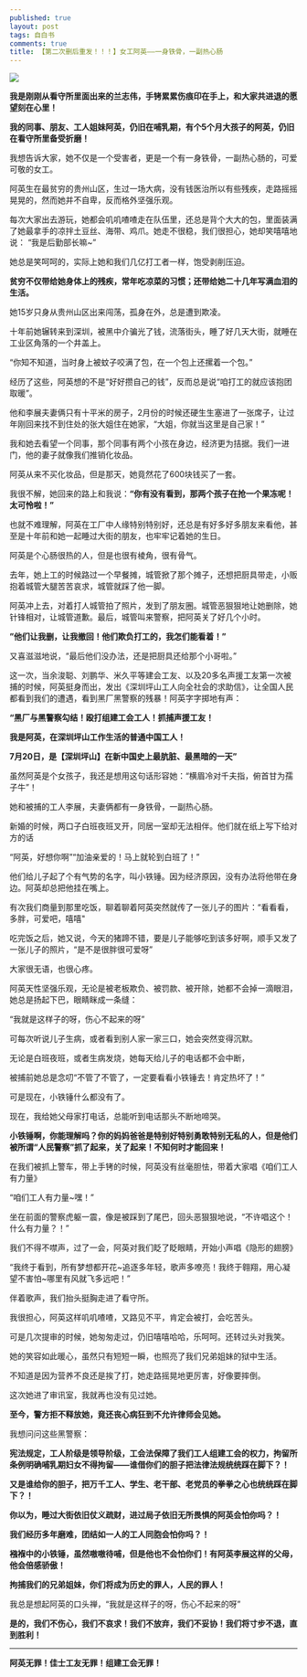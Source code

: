 ```yaml
---
published: true
layout: post
tags: 自白书
comments: true
title: 【第二次删后重发！！！】女工阿英——一身铁骨，一副热心肠
---
```


![](http://wx2.sinaimg.cn/mw690/0060lm7Tly1fu3qmqsqblj30j60eeacq.jpg)

**我是刚刚从看守所里面出来的兰志伟，手铐累累伤痕印在手上，和大家共进退的愿望刻在心里！**

**我的同事、朋友、工人姐妹阿英，仍旧在哺乳期，有个5个月大孩子的阿英，仍旧在看守所里备受折磨！**

我想告诉大家，她不仅是一个受害者，更是一个有一身铁骨，一副热心肠的，可爱可敬的女工。

阿英生在最贫穷的贵州山区，生过一场大病，没有钱医治所以有些残疾，走路摇摇晃晃的，然而她并不自卑，反而格外坚强乐观。

每次大家出去游玩，她都会叽叽喳喳走在队伍里，还总是背个大大的包，里面装满了她最拿手的凉拌土豆丝、海带、鸡爪。她走不很稳，我们很担心，她却笑嘻嘻地说：
“我是后勤部长嘛~”

她总是笑呵呵的，实际上她和我们几亿打工者一样，饱受剥削压迫。

**贫穷不仅带给她身体上的残疾，常年吃凉菜的习惯；还带给她二十几年写满血泪的生活。**

她15岁只身从贵州山区出来闯荡，孤身在外，总是遭到欺凌。

十年前她辗转来到深圳，被黑中介骗光了钱，流落街头，睡了好几天大街，就睡在工业区角落的一个井盖上。

“你知不知道，当时身上被蚊子咬满了包，在一个包上还摞着一个包。”

经历了这些，阿英想的不是“好好攒自己的钱”，反而总是说“咱打工的就应该抱团取暖”。

他和李展夫妻俩只有十平米的房子，2月份的时候还硬生生塞进了一张席子，让过年刚回来找不到住处的张大姐住在她家，“大姐，你就当这里是自己家！”

我和她去看望一个同事，那个同事有两个小孩在身边，经济更为拮据。我们一进门，他的妻子就像我们推销化妆品。

阿英从来不买化妆品，但是那天，她竟然花了600块钱买了一套。

我很不解，她回来的路上和我说：**“你有没有看到，那两个孩子在抢一个果冻呢！太可怜啦！”**

也就不难理解，阿英在工厂中人缘特别特别好，还总是有好多好多朋友来看他，甚至是十年前和她一起睡过大街的朋友，也牢牢记着她的生日。


阿英是个心肠很热的人，但是也很有棱角，很有骨气。

去年，她上工的时候路过一个早餐摊，城管掀了那个摊子，还想把厨具带走，小贩抱着城管大腿苦苦哀求，城管就踩了他一脚。

阿英冲上去，对着打人城管拍了照片，发到了朋友圈。城管恶狠狠地让她删除，她针锋相对，让城管道歉。最后，城管叫来警察，把阿英关了好几个小时。

**”他们让我删，让我撤回！他们欺负打工的，我怎们能看着！”**

又喜滋滋地说，“最后他们没办法，还是把厨具还给那个小哥啦。”

这一次，当余浚聪、刘鹏华、米久平等建会工友、以及20多名声援工友第一次被捕的时候，阿英挺身而出，发出《深圳坪山工人向全社会的求助信》，让全国人民都看到我们的遭遇，看到黑厂黑警察的残暴！阿英字字掷地有声：

**“黑厂与黑警察勾结！殴打组建工会工人！抓捕声援工友！**

**我是阿英，在深圳坪山工作生活的普通中国工人！**

**7月20日，是【深圳坪山】在新中国史上最肮脏、最黑暗的一天”**

虽然阿英是个女孩子，我还是想用这句话形容她：“横眉冷对千夫指，俯首甘为孺子牛”！


她和被捕的工人李展，夫妻俩都有一身铁骨，一副热心肠。

新婚的时候，两口子白班夜班叉开，同居一室却无法相伴。他们就在纸上写下给对方的话

“阿英，好想你啊”“加油亲爱的！马上就轮到白班了！”

他们给儿子起了个有气势的名字，叫小铁锤。因为经济原因，没有办法将他带在身边。阿英却总把他挂在嘴上。

有次我们商量到那里吃饭，聊着聊着阿英突然就传了一张儿子的图片：“看看看，多胖，可爱吧，嘻嘻"

吃完饭之后，她又说，今天的猪蹄不错，要是儿子能够吃到该多好啊，顺手又发了一张儿子的照片，“是不是很胖很可爱呀”

大家很无语，也很心疼。

阿英天性坚强乐观，无论是被老板欺负、被罚款、被开除，她都不会掉一滴眼泪，她总是扬起下巴，眼睛眯成一条缝：

“我就是这样子的呀，伤心不起来的呀”

可每次听说儿子生病，或者看到别人家一家三口，她会突然变得沉默。

无论是白班夜班，或者生病发烧，她每天给儿子的电话都不会中断，

被捕前她总是念叨“不管了不管了，一定要看看小铁锤去！肯定热坏了！”

可是现在，小铁锤什么都没有了。

现在，我给她父母家打电话，总能听到电话那头不断地啼哭。

 **小铁锤啊，你能理解吗？你的妈妈爸爸是特别好特别勇敢特别无私的人，但是他们被所谓“人民警察”抓了起来，关了起来！不知何时才能回来！**


在我们被抓上警车，带上手铐的时候，阿英没有丝毫胆怯，带着大家唱《咱们工人有力量》

“咱们工人有力量~嘿！”

坐在前面的警察虎躯一震，像是被踩到了尾巴，回头恶狠狠地说，“不许唱这个！什么有力量？！”

我们不得不噤声，过了一会，阿英对我们眨了眨眼睛，开始小声唱《隐形的翅膀》

“我终于看到，所有梦想都开花~追逐多年轻，歌声多嘹亮！我终于翱翔，用心凝望不害怕~哪里有风就飞多远吧！”

伴着歌声，我们抬头挺胸走进了看守所。

我很担心，阿英这样叽叽喳喳，又路见不平，肯定会被打，会吃苦头。

可是几次提审的时候，她匆匆走过，仍旧嘻嘻哈哈，乐呵呵。还转过头对我笑。

她的笑容如此暖心，虽然只有短短一瞬，也照亮了我们兄弟姐妹的狱中生活。

不知道是因为营养不良还是挨了打，她走路摇晃地更厉害，好像要摔倒。

这次她进了审讯室，我就再也没有见过她。

**至今，警方拒不释放她，竟还丧心病狂到不允许律师会见她。**

我想问问这些黑警察：

**宪法规定，工人阶级是领导阶级，工会法保障了我们工人组建工会的权力，拘留所条例明确哺乳期妇女不得拘留——谁借你们的胆子把法律法规统统踩在脚下？！**

**又是谁给你的胆子，把万千工人、学生、老干部、老党员的拳拳之心也统统踩在脚下？！**

**你以为，睡过大街依旧仗义疏财，进过局子依旧无所畏惧的阿英会怕你吗？！**

**我们经历多年磨难，团结如一人的工人同胞会怕你吗？！**

**襁褓中的小铁锤，虽然嗷嗷待哺，但是他也不会怕你们！有阿英李展这样的父母，他会倍感骄傲！**

**拘捕我们的兄弟姐妹，你们将成为历史的罪人，人民的罪人！**

我总是想起阿英的口头禅，“我就是这样子的呀，伤心不起来的呀”

**是的，我们不伤心，我们不哀求！我们不放弃，我们不妥协！我们将寸步不退，直到胜利！**

---

**阿英无罪！佳士工友无罪！组建工会无罪！**
